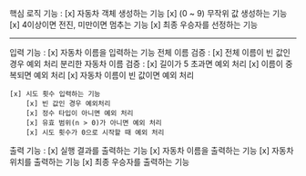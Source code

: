 핵심 로직 기능 :
[x] 자동차 객체 생성하는 기능
[x] (0 ~ 9) 무작위 값 생성하는 기능
[x] 4이상이면 전진, 미만이면 멈추는 기능
[x] 최종 우승자를 선정하는 기능

----------------------------------------

입력 기능 :
[x] 자동차 이름을 입력하는 기능
전체 이름 검증 :
[x] 전체 이름이 빈 값인 경우 예외 처리
분리한 자동차 이름 검증 :
[x] 길이가 5 초과면 예외 처리
[x] 이름이 중복되면 예외 처리
[x] 자동차 이름이 빈 값이면 예외 처리

    [x] 시도 횟수 입력하는 기능
		[x] 빈 값인 경우 예외처리
		[x] 정수 타입이 아니면 예외 처리	
		[x] 유효 범위(n > 0)가 아니면 예외 처리
        [x] 시도 횟수가 0으로 시작할 때 예외 처리

출력 기능 :
[x] 실행 결과를 출력하는 기능
[x] 자동차 이름을 출력하는 기능
[x] 자동차 위치를 출력하는 기능
[x] 최종 우승자를 출력하는 기능